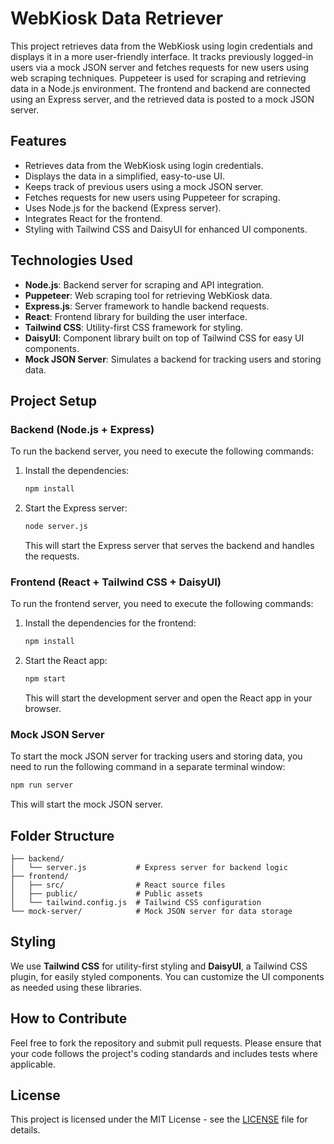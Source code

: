 
# WebKiosk Data Retriever

This project retrieves data from the WebKiosk using login credentials and displays it in a more user-friendly interface. It tracks previously logged-in users via a mock JSON server and fetches requests for new users using web scraping techniques. Puppeteer is used for scraping and retrieving data in a Node.js environment. The frontend and backend are connected using an Express server, and the retrieved data is posted to a mock JSON server.

## Features
- Retrieves data from the WebKiosk using login credentials.
- Displays the data in a simplified, easy-to-use UI.
- Keeps track of previous users using a mock JSON server.
- Fetches requests for new users using Puppeteer for scraping.
- Uses Node.js for the backend (Express server).
- Integrates React for the frontend.
- Styling with Tailwind CSS and DaisyUI for enhanced UI components.

## Technologies Used
- **Node.js**: Backend server for scraping and API integration.
- **Puppeteer**: Web scraping tool for retrieving WebKiosk data.
- **Express.js**: Server framework to handle backend requests.
- **React**: Frontend library for building the user interface.
- **Tailwind CSS**: Utility-first CSS framework for styling.
- **DaisyUI**: Component library built on top of Tailwind CSS for easy UI components.
- **Mock JSON Server**: Simulates a backend for tracking users and storing data.

## Project Setup

### Backend (Node.js + Express)
To run the backend server, you need to execute the following commands:

1. Install the dependencies:
   ```bash
   npm install
   ```

2. Start the Express server:
   ```bash
   node server.js
   ```

   This will start the Express server that serves the backend and handles the requests.

### Frontend (React + Tailwind CSS + DaisyUI)
To run the frontend server, you need to execute the following commands:

1. Install the dependencies for the frontend:
   ```bash
   npm install
   ```

2. Start the React app:
   ```bash
   npm start
   ```

   This will start the development server and open the React app in your browser.

### Mock JSON Server
To start the mock JSON server for tracking users and storing data, you need to run the following command in a separate terminal window:

```bash
npm run server
```

This will start the mock JSON server.

## Folder Structure
```
├── backend/
│   └── server.js           # Express server for backend logic
├── frontend/
│   ├── src/                # React source files
│   ├── public/             # Public assets
│   └── tailwind.config.js  # Tailwind CSS configuration
└── mock-server/            # Mock JSON server for data storage
```

## Styling
We use **Tailwind CSS** for utility-first styling and **DaisyUI**, a Tailwind CSS plugin, for easily styled components. You can customize the UI components as needed using these libraries.

## How to Contribute
Feel free to fork the repository and submit pull requests. Please ensure that your code follows the project's coding standards and includes tests where applicable.

## License
This project is licensed under the MIT License - see the [LICENSE](LICENSE) file for details.

